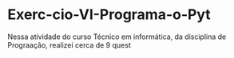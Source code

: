 # Exerc-cio-VI-Programa-o-Pyt
Nessa atividade do curso Técnico em informática, da disciplina de Prograação, realizei cerca de 9 quest
